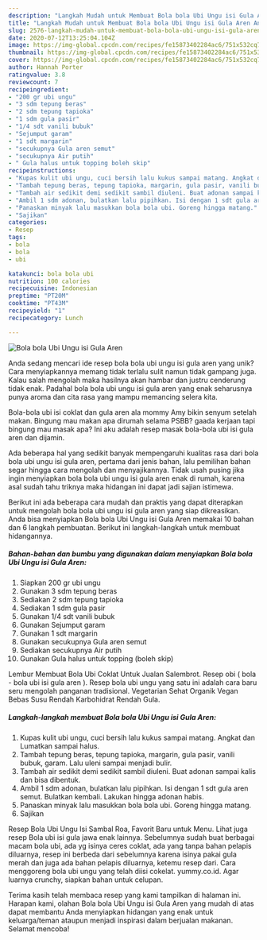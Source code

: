 ```yaml
---
description: "Langkah Mudah untuk Membuat Bola bola Ubi Ungu isi Gula Aren Anti Gagal"
title: "Langkah Mudah untuk Membuat Bola bola Ubi Ungu isi Gula Aren Anti Gagal"
slug: 2576-langkah-mudah-untuk-membuat-bola-bola-ubi-ungu-isi-gula-aren-anti-gagal
date: 2020-07-12T13:25:04.104Z
image: https://img-global.cpcdn.com/recipes/fe15873402284ac6/751x532cq70/bola-bola-ubi-ungu-isi-gula-aren-foto-resep-utama.jpg
thumbnail: https://img-global.cpcdn.com/recipes/fe15873402284ac6/751x532cq70/bola-bola-ubi-ungu-isi-gula-aren-foto-resep-utama.jpg
cover: https://img-global.cpcdn.com/recipes/fe15873402284ac6/751x532cq70/bola-bola-ubi-ungu-isi-gula-aren-foto-resep-utama.jpg
author: Hannah Porter
ratingvalue: 3.8
reviewcount: 7
recipeingredient:
- "200 gr ubi ungu"
- "3 sdm tepung beras"
- "2 sdm tepung tapioka"
- "1 sdm gula pasir"
- "1/4 sdt vanili bubuk"
- "Sejumput garam"
- "1 sdt margarin"
- "secukupnya Gula aren semut"
- "secukupnya Air putih"
- " Gula halus untuk topping boleh skip"
recipeinstructions:
- "Kupas kulit ubi ungu, cuci bersih lalu kukus sampai matang. Angkat dan Lumatkan sampai halus."
- "Tambah tepung beras, tepung tapioka, margarin, gula pasir, vanili bubuk, garam. Lalu uleni sampai menjadi bulir."
- "Tambah air sedikit demi sedikit sambil diuleni. Buat adonan sampai kalis dan bisa dibentuk."
- "Ambil 1 sdm adonan, bulatkan lalu pipihkan. Isi dengan 1 sdt gula aren semut. Bulatkan kembali. Lakukan hingga adonan habis."
- "Panaskan minyak lalu masukkan bola bola ubi. Goreng hingga matang."
- "Sajikan"
categories:
- Resep
tags:
- bola
- bola
- ubi

katakunci: bola bola ubi 
nutrition: 100 calories
recipecuisine: Indonesian
preptime: "PT20M"
cooktime: "PT43M"
recipeyield: "1"
recipecategory: Lunch

---
```



![Bola bola Ubi Ungu isi Gula Aren](https://img-global.cpcdn.com/recipes/fe15873402284ac6/751x532cq70/bola-bola-ubi-ungu-isi-gula-aren-foto-resep-utama.jpg)

Anda sedang mencari ide resep bola bola ubi ungu isi gula aren yang unik? Cara menyiapkannya memang tidak terlalu sulit namun tidak gampang juga. Kalau salah mengolah maka hasilnya akan hambar dan justru cenderung tidak enak. Padahal bola bola ubi ungu isi gula aren yang enak seharusnya punya aroma dan cita rasa yang mampu memancing selera kita.

Bola-bola ubi isi coklat dan gula aren ala mommy Amy bikin senyum setelah makan. Bingung mau makan apa dirumah selama PSBB? gaada kerjaan tapi bingung mau masak apa? Ini aku adalah resep masak bola-bola ubi isi gula aren dan dijamin.

Ada beberapa hal yang sedikit banyak mempengaruhi kualitas rasa dari bola bola ubi ungu isi gula aren, pertama dari jenis bahan, lalu pemilihan bahan segar hingga cara mengolah dan menyajikannya. Tidak usah pusing jika ingin menyiapkan bola bola ubi ungu isi gula aren enak di rumah, karena asal sudah tahu triknya maka hidangan ini dapat jadi sajian istimewa.


Berikut ini ada beberapa cara mudah dan praktis yang dapat diterapkan untuk mengolah bola bola ubi ungu isi gula aren yang siap dikreasikan. Anda bisa menyiapkan Bola bola Ubi Ungu isi Gula Aren memakai 10 bahan dan 6 langkah pembuatan. Berikut ini langkah-langkah untuk membuat hidangannya.

<!--inarticleads1-->

##### Bahan-bahan dan bumbu yang digunakan dalam menyiapkan Bola bola Ubi Ungu isi Gula Aren:

1. Siapkan 200 gr ubi ungu
1. Gunakan 3 sdm tepung beras
1. Sediakan 2 sdm tepung tapioka
1. Sediakan 1 sdm gula pasir
1. Gunakan 1/4 sdt vanili bubuk
1. Gunakan Sejumput garam
1. Gunakan 1 sdt margarin
1. Gunakan secukupnya Gula aren semut
1. Sediakan secukupnya Air putih
1. Gunakan  Gula halus untuk topping (boleh skip)


Lembur Membuat Bola Ubi Coklat Untuk Jualan Salembrot. Resep obi ( bola - bola ubi isi gula aren ). Resep bola ubi ungu yang satu ini adalah cara baru seru mengolah panganan tradisional. Vegetarian Sehat Organik Vegan Bebas Susu Rendah Karbohidrat Rendah Gula. 

<!--inarticleads2-->

##### Langkah-langkah membuat Bola bola Ubi Ungu isi Gula Aren:

1. Kupas kulit ubi ungu, cuci bersih lalu kukus sampai matang. Angkat dan Lumatkan sampai halus.
1. Tambah tepung beras, tepung tapioka, margarin, gula pasir, vanili bubuk, garam. Lalu uleni sampai menjadi bulir.
1. Tambah air sedikit demi sedikit sambil diuleni. Buat adonan sampai kalis dan bisa dibentuk.
1. Ambil 1 sdm adonan, bulatkan lalu pipihkan. Isi dengan 1 sdt gula aren semut. Bulatkan kembali. Lakukan hingga adonan habis.
1. Panaskan minyak lalu masukkan bola bola ubi. Goreng hingga matang.
1. Sajikan


Resep Bola Ubi Ungu Isi Sambal Roa, Favorit Baru untuk Menu. Lihat juga resep Bola ubi isi gula jawa enak lainnya. Sebelumnya sudah buat berbagai macam bola ubi, ada yg isinya ceres coklat, ada yang tanpa bahan pelapis diluarnya, resep ini berbeda dari sebelumnya karena isinya pakai gula merah dan juga ada bahan pelapis diluarnya, ketemu resep dari. Cara menggoreng bola ubi ungu yang telah diisi cokelat. yummy.co.id. Agar luarnya crunchy, siapkan bahan untuk celupan. 

Terima kasih telah membaca resep yang kami tampilkan di halaman ini. Harapan kami, olahan Bola bola Ubi Ungu isi Gula Aren yang mudah di atas dapat membantu Anda menyiapkan hidangan yang enak untuk keluarga/teman ataupun menjadi inspirasi dalam berjualan makanan. Selamat mencoba!
